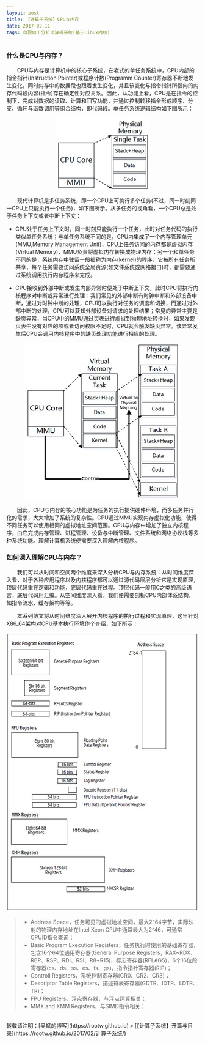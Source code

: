 ```yaml
---
layout: post
title: 【计算子系统】CPU与内存
date: 2017-02-11
tags: 自顶向下分析计算机系统(基于Linux内核)
---
```


### 什么是CPU与内存？

&emsp;&emsp;CPU与内存是计算机中的核心子系统，在老式的单任务系统中，CPU内部的指令指针(Instruction Pointer)或程序计数(Programm Counter)寄存器不断地发生变化，同时内存中的数据段也跟着发生变化，并且该变化与指令指针所指向的内存代码段内容(指令)存在确定性对应关系。因此，从功能上看，CPU是在指令的控制下，完成对数据的读取、计算和回写功能，并通过控制转移指令形成顺序、分支、循环与函数调用等组合结构，即代码段。单任务系统逻辑结构如下图所示：

<div align="center">                                                             
    <img src="/images/posts/i440fx/CPU_single.jpg" height="190" width="250">  
</div>

&emsp;&emsp;现代计算机是多任务系统，即一个CPU上可执行多个任务(不过，同一时刻同一CPU上只能执行一个任务)，如下图所示。从多任务的视角看，一个CPU总是处于任务上下文或者中断上下文：

* CPU处于任务上下文时，同一时刻只能执行一个任务，此时对任务代码的执行类似单任务系统；与单任务系统不同的是，CPU内集成了一个内存管理单元(MMU,Memory Management Unit)，CPU上任务访问的内存都是虚拟内存(Virtual Memory)，MMU负责将虚拟内存转换成物理内存；另一个和单任务不同的是，系统内存中驻留一段被称为内存(kernel)的程序，它被所有任务所共享，每个任务需要访问系统全局资源(如文件系统或网络接口)时，都需要通过系统调用执行内存程序来完成。

* CPU接收到外部中断或发生内部异常时便处于中断上下文，此时CPU将执行内核程序对中断或异常进行处理：我们常见的外部中断有时钟中断和外部设备中断，通过对时钟中断的处理，CPU可以执行对任务的调度和切换，而通过对外部中断的处理，CPU可以获知外部设备对请求的处理结果；常见的异常主要是缺页异常，当CPU中的MMU通过页表进行虚拟到物理地址转换时，如果发现页表中没有对应的项或者访问权限不足时，CPU就会触发缺页异常。该异常发生后CPU会调用内核程序中的缺页处理功能进行相应的处理。

<div align="center">                                                                
    <img src="/images/posts/i440fx/CPU_multitask.jpg" height="410" width="410">     
</div>

&emsp;&emsp;因此，CPU与内存的核心功能是为任务的执行提供硬件环境，而多任务并行化的需求，大大增加了系统的复杂性。CPU通过MMU实现内存虚拟化功能，使得不同任务可以使用相同的虚拟地址空间范围。CPU与内存中增加了独立内核程序，由它完成内存管理、进程管理、设备与中断管理、文件系统和网络协议栈等多种系统功能。理解计算机系统便需要深入理解内核程序。

### 如何深入理解CPU与内存？

&emsp;&emsp;我们可以从时间和空间两个维度来深入分析CPU与内存系统：从时间维度深入看，对于各种应用程序以及内核程序都可以通过源代码层层分析它是实现原理，顶层代码重在逻辑和功能，底层代码重在过程。顶层代码一般用C之类的高级语言，底层代码用汇编。从空间维度深入看，我们便需要剖析CPU内部体系结构，如指令流水、缓存架构等等。

&emsp;&emsp;本系列博文将从时间维度深入展开内核程序的执行过程和实现原理，这里针对X86_64架构对CPU基本执行环境作个介绍，如下所示：

<div align="center">                                                             
    <img src="/images/posts/i440fx/CPU_x86_64.jpg" height="730" width="590">  
</div> 

>* Address Space，任务可见的虚拟地址空间，最大2^64字节，实际映射的物理内存地址在Intel Xeon CPU中通常最大为2^46，可通常CPUID指令查询；
>* Basic Program Execution Registers，任务执行时使用的基础寄存器，包含16个64位通用寄存器(General Purpose Registers，RAX~RDX、RBP、RSP、RDI、RSI、R8~R15)，标志寄存器(RFLAGS)，6个16位段寄存器(cs、ds、ss、es、fs、gs)，指令指针寄存器(RIP)；
>* Controll Registers，系统控制寄存器(CR0、CR2、CR3)；
>* Descriptor Table Registers，描述符表寄存器(GDTR、IDTR、LDTR、TR)；
>* FPU Registers，浮点寄存器，与浮点运算相关；
>* MMX and XMM Registers，与SIMD指令相关；

<br>
转载请注明：[吴斌的博客](https://rootw.github.io) » [【计算子系统】开篇与目录](https://rootw.github.io/2017/02/计算子系统/) 
